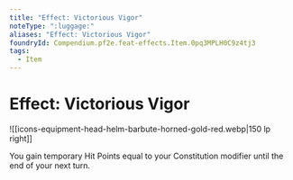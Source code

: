 ```yaml
---
title: "Effect: Victorious Vigor"
noteType: ":luggage:"
aliases: "Effect: Victorious Vigor"
foundryId: Compendium.pf2e.feat-effects.Item.0pq3MPLH0C9z4tj3
tags:
  - Item
---
```


# Effect: Victorious Vigor
![[icons-equipment-head-helm-barbute-horned-gold-red.webp|150 lp right]]

You gain temporary Hit Points equal to your Constitution modifier until the end of your next turn.
